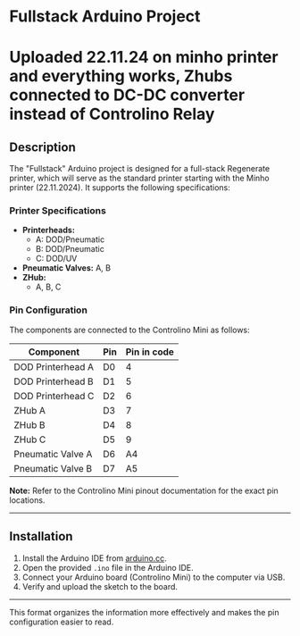 # Fullstack Arduino Project
# Uploaded 22.11.24 on minho printer and everything works, Zhubs connected to DC-DC converter instead of Controlino Relay

## Description

The "Fullstack" Arduino project is designed for a full-stack Regenerate printer, which will serve as the standard printer starting with the Minho printer (22.11.2024). It supports the following specifications:

### Printer Specifications

- **Printerheads:**
  - A: DOD/Pneumatic
  - B: DOD/Pneumatic
  - C: DOD/UV
- **Pneumatic Valves:** A, B
- **ZHub:**
  - A, B, C

### Pin Configuration

The components are connected to the Controlino Mini as follows:

| Component            | Pin  | Pin in code |   
|----------------------|------|-------------|  
| DOD Printerhead A    | D0   |      4      |  
| DOD Printerhead B    | D1   |      5      |  
| DOD Printerhead C    | D2   |      6      |  
| ZHub A               | D3   |      7      |   
| ZHub B               | D4   |      8      |    
| ZHub C               | D5   |      9      |  
| Pneumatic Valve A    | D6   |     A4      |  
| Pneumatic Valve B    | D7   |     A5      |  

**Note:** Refer to the Controlino Mini pinout documentation for the exact pin locations.

---

## Installation

1. Install the Arduino IDE from [arduino.cc](https://www.arduino.cc/).  
2. Open the provided `.ino` file in the Arduino IDE.  
3. Connect your Arduino board (Controlino Mini) to the computer via USB.  
4. Verify and upload the sketch to the board.  

---

This format organizes the information more effectively and makes the pin configuration easier to read.
